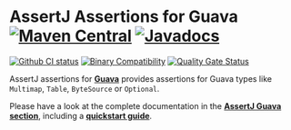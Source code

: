 AssertJ Assertions for Guava [![Maven Central](https://img.shields.io/maven-central/v/org.assertj/assertj-guava.svg?label=Maven%20Central)](https://search.maven.org/search?q=g:%22org.assertj%22%20AND%20a:%22assertj-guava%22) [![Javadocs](http://www.javadoc.io/badge/org.assertj/assertj-guava.svg)](http://www.javadoc.io/doc/org.assertj/assertj-guava)
============================

[![Github CI status](https://github.com/assertj/assertj-guava/workflows/CI/badge.svg)](https://github.com/assertj/assertj-guava/actions?query=workflow%3ACI)
[![Binary Compatibility](https://github.com/assertj/assertj-guava/actions/workflows/binary-compatibility.yml/badge.svg?branch=main)](https://github.com/assertj/assertj-guava/actions/workflows/binary-compatibility.yml?query=branch%3Amain)
[![Quality Gate Status](https://sonarcloud.io/api/project_badges/measure?project=joel-costigliola_assertj-guava&metric=alert_status)](https://sonarcloud.io/dashboard?id=joel-costigliola_assertj-guava)

AssertJ assertions for [**Guava**](https://github.com/google/guava) provides assertions for Guava types like `Multimap`, `Table`, `ByteSource` or `Optional`.

Please have a look at the complete documentation in the [**AssertJ Guava section**](https://assertj.github.io/doc/#assertj-guava), including a [**quickstart guide**](https://assertj.github.io/doc/#assertj-guava-quick-start).
